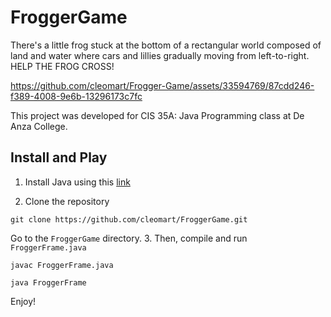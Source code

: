 # FroggerGame

There's a little frog stuck at the bottom of a rectangular world composed of land and water where cars and lillies gradually moving from left-to-right. HELP THE FROG CROSS!

https://github.com/cleomart/Frogger-Game/assets/33594769/87cdd246-f389-4008-9e6b-13296173c7fc

This project was developed for CIS 35A: Java Programming class at De Anza College.

## Install and Play

1. Install Java using this [link](https://www.java.com/en/download/help/download_options.html)

2. Clone the repository
```
git clone https://github.com/cleomart/FroggerGame.git
```

Go to the `FroggerGame` directory.
3. 
Then, compile and run `FroggerFrame.java`
```
javac FroggerFrame.java 

java FroggerFrame
```

Enjoy!
